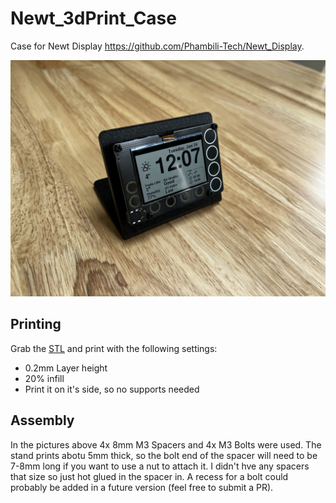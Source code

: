 # Newt_3dPrint_Case

Case for Newt Display https://github.com/Phambili-Tech/Newt_Display.

![Newt Image 1](newt_stand_1.jpeg)

## Printing

Grab the [STL](newt_holder.stl) and print with the following settings:

- 0.2mm Layer height
- 20% infill
- Print it on it's side, so no supports needed

## Assembly

In the pictures above 4x 8mm M3 Spacers and 4x M3 Bolts were used. The stand prints abotu 5mm thick, so the bolt end of the spacer
will need to be 7-8mm long if you want to use a nut to attach it. I didn't hve any spacers that size so just hot glued in the spacer in.
A recess for a bolt could probably be added in a future version (feel free to submit a PR).
